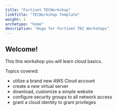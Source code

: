 ```yaml
---
title: "Fortinet TECWorkshop"
linkTitle: "TECWorkshop Template"
weight: 1
archetype: "home"
description: "Hugo for Fortinet TEC Workshops"
---
```


## Welcome!

This this workshop you will learn cloud basics.

Topics covered:
* utilize a brand new AWS Cloud account
* create a new virtual server
* download, customize a simple website
* configure security groups to all network access
* grant a cloud identity to grant privileges

<!--
## Take a quick quiz

{{< quizframe page="/gamebytag?tag=level-set" height="800" width="100%" >}}

-->